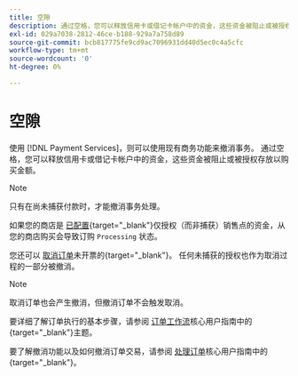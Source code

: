 ```yaml
---
title: 空隙
description: 通过空格，您可以释放信用卡或借记卡帐户中的资金，这些资金被阻止或被授权存放以购买金额。
exl-id: 029a7038-2812-46ce-b188-929a7a758d89
source-git-commit: bcb817775fe9cd9ac7096931dd40d5ec0c4a5cfc
workflow-type: tm+mt
source-wordcount: '0'
ht-degree: 0%

---
```


# 空隙

使用 [!DNL Payment Services]，则可以使用现有商务功能来撤消事务。 通过空格，您可以释放信用卡或借记卡帐户中的资金，这些资金被阻止或被授权存放以购买金额。

>[!NOTE]
>
>只有在尚未捕获付款时，才能撤消事务处理。

如果您的商店是 [已配置](https://docs.magento.com/user-guide/configuration/sales/payment-methods.html#payment-actions){target=&quot;_blank&quot;}仅授权（而非捕获）销售点的资金，从您的商店购买会导致订购 `Processing` 状态。

您还可以 [取消订单](https://docs.magento.com/user-guide/sales/order-update.html#cancel-a-pending-order)未开票的{target=&quot;_blank&quot;}。 任何未捕获的授权也作为取消过程的一部分被撤消。

>[!NOTE]
>
>取消订单也会产生撤消，但撤消订单不会触发取消。

要详细了解订单执行的基本步骤，请参阅 [订单工作流](https://docs.magento.com/user-guide/sales/order-workflow.html)核心用户指南中的{target=&quot;_blank&quot;}主题。

要了解撤消功能以及如何撤消订单交易，请参阅 [处理订单](https://docs.magento.com/user-guide/sales/order-processing.html)核心用户指南中的{target=&quot;_blank&quot;}。
